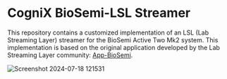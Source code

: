 # CogniX BioSemi-LSL Streamer

This repository contains a customized implementation of an LSL (Lab Streaming Layer) streamer for the BioSemi Active Two Mk2 system. This implementation is based on the original application developed by the Lab Streaming Layer community: [App-BioSemi](https://github.com/labstreaminglayer/App-BioSemi).

![Screenshot 2024-07-18 121531](https://github.com/user-attachments/assets/fb986205-724c-47e9-8518-472ca990d419)
